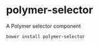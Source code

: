 polymer-selector
================

A Polymer selector component

```
bower install polymer-selector
```